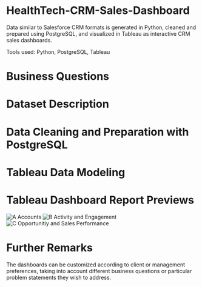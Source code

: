 # HealthTech-CRM-Sales-Dashboard
Data similar to Salesforce CRM formats is generated in Python, cleaned and prepared using PostgreSQL, and visualized in Tableau as interactive CRM sales dashboards.

Tools used: Python, PostgreSQL, Tableau

# Business Questions

# Dataset Description

# Data Cleaning and Preparation with PostgreSQL

# Tableau Data Modeling

# Tableau Dashboard Report Previews

![A  Accounts](https://github.com/user-attachments/assets/3e81c6c9-e74c-4b07-8d93-bfe39d4e1b2c)
![B  Activity and Engagement](https://github.com/user-attachments/assets/4282041a-35e1-4065-bfa1-f1518a07a373)
![C  Opportunitiy and Sales Performance](https://github.com/user-attachments/assets/fdc4a47c-a3df-4051-b8f5-0fd580d46e8f)

# Further Remarks
The dashboards can be customized according to client or management preferences, taking into account different business questions or particular problem statements they wish to address.
